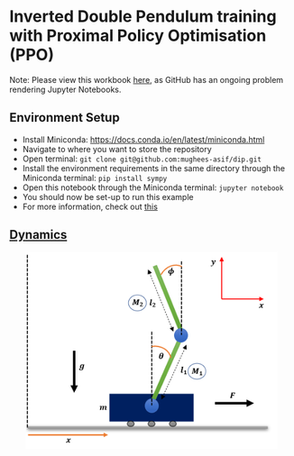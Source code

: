 # Inverted Double Pendulum training with Proximal Policy Optimisation (PPO)

Note: Please view this workbook [here](https://nbviewer.jupyter.org/github/mughees-asif/dip/blob/master/deep-learning-dip.ipynb), as GitHub has an ongoing problem rendering Jupyter Notebooks.

## Environment Setup

* Install Miniconda: https://docs.conda.io/en/latest/miniconda.html
* Navigate to where you want to store the repository
* Open terminal: `git clone git@github.com:mughees-asif/dip.git`
* Install the environment requirements in the same directory through the Miniconda terminal: `pip install sympy`
* Open this notebook through the Miniconda terminal: `jupyter notebook`
* You should now be set-up to run this example
* For more information, check out [this](https://github.com/mughees-asif/dip/blob/master/project.pdf)

## [Dynamics](https://github.com/mughees-asif/dip/blob/master/deep-learning-dip.ipynb)

<p align="center">
    <img height=350 src="images/dip_fbd.png">
</p>



